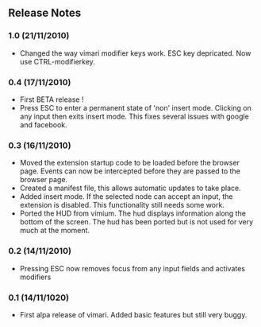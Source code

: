 Release Notes
-------------

### 1.0 (21/11/2010)
* Changed the way vimari modifier keys work.  ESC key depricated.  Now use CTRL-modifierkey.

### 0.4 (17/11/2010)
* First BETA release !
* Press ESC to enter a permanent state of 'non' insert mode.  Clicking on any input then exits insert mode.  This fixes several issues with google and facebook.

### 0.3 (16/11/2010)
* Moved the extension startup code to be loaded before the browser page.  Events can now be intercepted before they are passed to the browser page.
* Created a manifest file, this allows automatic updates to take place.
* Added insert mode.  If the selected node can accept an input, the extension is disabled.  This functionality still needs some work.
* Ported the HUD from vimium.  The hud displays information along the bottom of the screen.  The hud has been ported but is not used for very much at the moment.

### 0.2 (14/11/2010)
* Pressing ESC now removes focus from any input fields and activates modifiers

### 0.1 (14/11/1020)
* First alpa release of vimari.  Added basic features but still very buggy.

